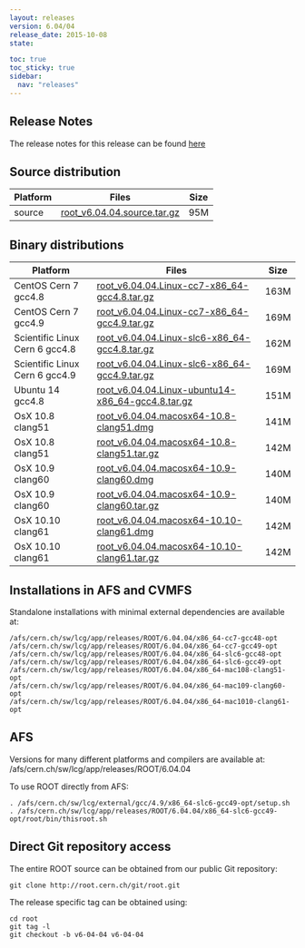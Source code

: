 ```yaml
---
layout: releases
version: 6.04/04
release_date: 2015-10-08
state:

toc: true
toc_sticky: true
sidebar:
  nav: "releases"
---
```



## Release Notes

The release notes for this release can be found [here](https://root.cern.ch/root/html604/notes/release-notes.html#release-6.0404)

## Source distribution

| Platform       | Files | Size |
|-----------|-------|-----|
| source | [root_v6.04.04.source.tar.gz](https://root.cern.ch/download/root_v6.04.04.source.tar.gz) |  95M |


## Binary distributions

| Platform       | Files | Size |
|-----------|-------|-----|
| CentOS Cern 7 gcc4.8 | [root_v6.04.04.Linux-cc7-x86_64-gcc4.8.tar.gz](https://root.cern.ch/download/root_v6.04.04.Linux-cc7-x86_64-gcc4.8.tar.gz) | 163M |
| CentOS Cern 7 gcc4.9 | [root_v6.04.04.Linux-cc7-x86_64-gcc4.9.tar.gz](https://root.cern.ch/download/root_v6.04.04.Linux-cc7-x86_64-gcc4.9.tar.gz) | 169M |
| Scientific Linux Cern 6 gcc4.8 | [root_v6.04.04.Linux-slc6-x86_64-gcc4.8.tar.gz](https://root.cern.ch/download/root_v6.04.04.Linux-slc6-x86_64-gcc4.8.tar.gz) | 162M |
| Scientific Linux Cern 6 gcc4.9 | [root_v6.04.04.Linux-slc6-x86_64-gcc4.9.tar.gz](https://root.cern.ch/download/root_v6.04.04.Linux-slc6-x86_64-gcc4.9.tar.gz) | 169M |
| Ubuntu 14 gcc4.8 | [root_v6.04.04.Linux-ubuntu14-x86_64-gcc4.8.tar.gz](https://root.cern.ch/download/root_v6.04.04.Linux-ubuntu14-x86_64-gcc4.8.tar.gz) | 151M |
| OsX 10.8 clang51 | [root_v6.04.04.macosx64-10.8-clang51.dmg](https://root.cern.ch/download/root_v6.04.04.macosx64-10.8-clang51.dmg) | 141M |
| OsX 10.8 clang51 | [root_v6.04.04.macosx64-10.8-clang51.tar.gz](https://root.cern.ch/download/root_v6.04.04.macosx64-10.8-clang51.tar.gz) | 142M |
| OsX 10.9 clang60 | [root_v6.04.04.macosx64-10.9-clang60.dmg](https://root.cern.ch/download/root_v6.04.04.macosx64-10.9-clang60.dmg) | 140M |
| OsX 10.9 clang60 | [root_v6.04.04.macosx64-10.9-clang60.tar.gz](https://root.cern.ch/download/root_v6.04.04.macosx64-10.9-clang60.tar.gz) | 140M |
| OsX 10.10 clang61 | [root_v6.04.04.macosx64-10.10-clang61.dmg](https://root.cern.ch/download/root_v6.04.04.macosx64-10.10-clang61.dmg) | 142M |
| OsX 10.10 clang61 | [root_v6.04.04.macosx64-10.10-clang61.tar.gz](https://root.cern.ch/download/root_v6.04.04.macosx64-10.10-clang61.tar.gz) | 142M |



## Installations in AFS and CVMFS
Standalone installations with minimal external dependencies are available at:
~~~
/afs/cern.ch/sw/lcg/app/releases/ROOT/6.04.04/x86_64-cc7-gcc48-opt
/afs/cern.ch/sw/lcg/app/releases/ROOT/6.04.04/x86_64-cc7-gcc49-opt
/afs/cern.ch/sw/lcg/app/releases/ROOT/6.04.04/x86_64-slc6-gcc48-opt
/afs/cern.ch/sw/lcg/app/releases/ROOT/6.04.04/x86_64-slc6-gcc49-opt
/afs/cern.ch/sw/lcg/app/releases/ROOT/6.04.04/x86_64-mac108-clang51-opt
/afs/cern.ch/sw/lcg/app/releases/ROOT/6.04.04/x86_64-mac109-clang60-opt
/afs/cern.ch/sw/lcg/app/releases/ROOT/6.04.04/x86_64-mac1010-clang61-opt
~~~

## AFS
Versions for many different platforms and compilers are available at:
/afs/cern.ch/sw/lcg/app/releases/ROOT/6.04.04

To use ROOT directly from AFS:
~~~
. /afs/cern.ch/sw/lcg/external/gcc/4.9/x86_64-slc6-gcc49-opt/setup.sh
. /afs/cern.ch/sw/lcg/app/releases/ROOT/6.04.04/x86_64-slc6-gcc49-opt/root/bin/thisroot.sh
~~~

## Direct Git repository access
The entire ROOT source can be obtained from our public Git repository:

~~~
git clone http://root.cern.ch/git/root.git
~~~
The release specific tag can be obtained using:
~~~
cd root
git tag -l
git checkout -b v6-04-04 v6-04-04
~~~